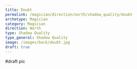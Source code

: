 ```yaml
---
title: Doubt
permalink: /magician/direction/north/shadow_quality/doubt
archetype: Magician
category: Magician
direction: North
type: Shadow Quality
type_general: Shadow Quality
image: /images/back/doubt.jpg
draft: true
---
```

#draft pic
